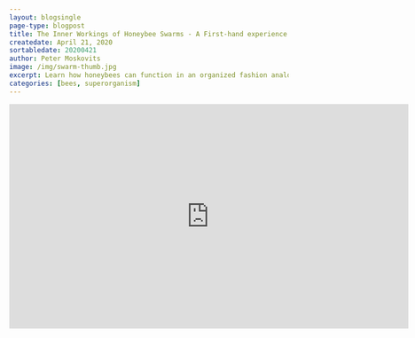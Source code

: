 ```yaml
---
layout: blogsingle
page-type: blogpost
title: The Inner Workings of Honeybee Swarms - A First-hand experience
createdate: April 21, 2020
sortabledate: 20200421
author: Peter Moskovits
image: /img/swarm-thumb.jpg
excerpt: Learn how honeybees can function in an organized fashion analogous in some ways to the functioning of a single biological organism.
categories: [bees, superorganism]
---
```


<iframe width="720" height="405" src="https://www.youtube.com/embed/DG4DNzAgOJw" frameborder="0" allow="accelerometer; autoplay; encrypted-media; gyroscope; picture-in-picture" allowfullscreen></iframe>
